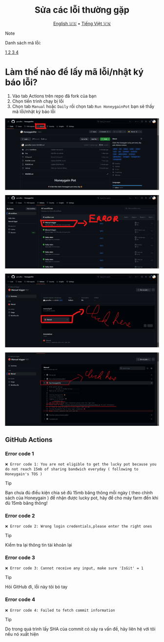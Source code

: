 <h1 align="center">Sửa các lỗi thường gặp</h1>
<p align="center">
  <a href="Debug.md">English 🇺🇸</a>
  •
  <a href="Debug-vn.md">Tiếng Việt 🇻🇳</a>
</p>

> [!NOTE]
> Danh sách mã lỗi:
> <p align="left">
> <a href="#error-code-1">1 </a>
> <a href="#error-code-2">2 </a>
> <a href="#error-code-3">3 </a>
> <a href="#error-code-4">4 </a>
> </p>
# Làm thế nào để lấy mã lỗi/nhật ký báo lỗi?
1. Vào tab Actions trên repo đã fork của bạn
2. Chọn tiến trình chạy bị lỗi
3. Chọn tab `Manual` hoặc `Daily` rồi chọn tab `Run HoneygainPot` bạn sẽ thấy mã lỗi/nhật ký báo lỗi

<p align="left">
  <img src="/Img/HoneygainPot/step-1.png">
</p>
<p align="center">
  <img src="/Img/HoneygainPot/step-2.png">
</p>
<p align="center">
  <img src="/Img/HoneygainPot/step-3.png">
</p>
<p align="left">
  <img src="/Img/HoneygainPot/step-4.png">
</p>
  
## GitHub Actions

### Error code 1

```
❌ Error code 1: You are not eligible to get the lucky pot because you do not reach 15mb of sharing bandwich everyday ( following to Honeygain's TOS )
```

> [!TIP]
> Bạn chưa đủ điều kiện chia sẻ đủ 15mb băng thông mỗi ngày ( theo chính sách của Honeygain ) để nhận được lucky pot, hãy để cho máy farm đến khi đủ 15mb băng thông!


### Error code 2

```
❌ Error code 2: Wrong login credentials,please enter the right ones
```

> [!TIP]
> Kiểm tra lại thông tin tài khoản lại


### Error code 3

```
❌ Error code 3: Cannot receive any input, make sure 'IsGit' = 1
```

> [!TIP]
> Hỏi GitHub đi, lỗi này tôi bó tay

### Error code 4

```
❌ Error code 4: Failed to fetch commit information
```

> [!TIP]
> Do trong quá trình lấy SHA của commit có xảy ra vấn đề, hãy liên hệ với tôi nếu nó xuất hiện